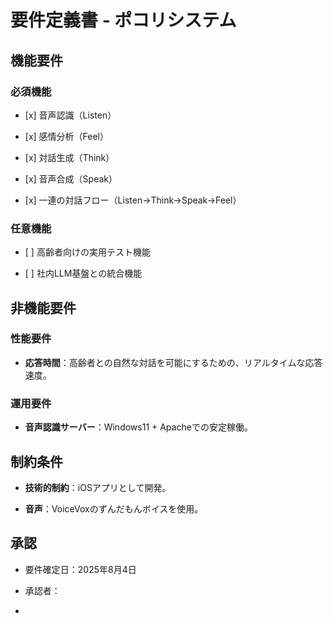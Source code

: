 # **要件定義書 - ポコリシステム**

## **機能要件**

### **必須機能**

- \[x\] 音声認識（Listen）

- \[x\] 感情分析（Feel）

- \[x\] 対話生成（Think）

- \[x\] 音声合成（Speak）

- \[x\] 一連の対話フロー（Listen→Think→Speak→Feel）

### **任意機能**

- \[ \] 高齢者向けの実用テスト機能

- \[ \] 社内LLM基盤との統合機能

## **非機能要件**

### **性能要件**

- **応答時間**：高齢者との自然な対話を可能にするための、リアルタイムな応答速度。

### **運用要件**

- **音声認識サーバー**：Windows11 + Apacheでの安定稼働。

## **制約条件**

- **技術的制約**：iOSアプリとして開発。

- **音声**：VoiceVoxのずんだもんボイスを使用。

## **承認**

- 要件確定日：2025年8月4日

- 承認者：

<!-- -->

- 
